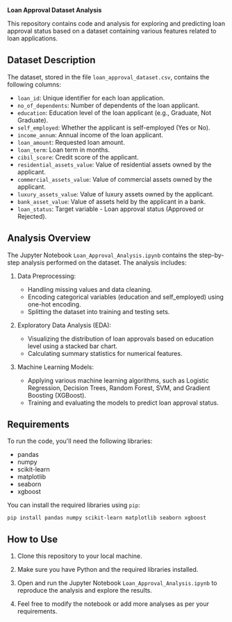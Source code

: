 **Loan Approval Dataset Analysis**

This repository contains code and analysis for exploring and predicting loan approval status based on a dataset containing various features related to loan applications.

## Dataset Description

The dataset, stored in the file `loan_approval_dataset.csv`, contains the following columns:

- `loan_id`: Unique identifier for each loan application.
- `no_of_dependents`: Number of dependents of the loan applicant.
- `education`: Education level of the loan applicant (e.g., Graduate, Not Graduate).
- `self_employed`: Whether the applicant is self-employed (Yes or No).
- `income_annum`: Annual income of the loan applicant.
- `loan_amount`: Requested loan amount.
- `loan_term`: Loan term in months.
- `cibil_score`: Credit score of the applicant.
- `residential_assets_value`: Value of residential assets owned by the applicant.
- `commercial_assets_value`: Value of commercial assets owned by the applicant.
- `luxury_assets_value`: Value of luxury assets owned by the applicant.
- `bank_asset_value`: Value of assets held by the applicant in a bank.
- `loan_status`: Target variable - Loan approval status (Approved or Rejected).

## Analysis Overview

The Jupyter Notebook `Loan_Approval_Analysis.ipynb` contains the step-by-step analysis performed on the dataset. The analysis includes:

1. Data Preprocessing:
   - Handling missing values and data cleaning.
   - Encoding categorical variables (education and self_employed) using one-hot encoding.
   - Splitting the dataset into training and testing sets.

2. Exploratory Data Analysis (EDA):
   - Visualizing the distribution of loan approvals based on education level using a stacked bar chart.
   - Calculating summary statistics for numerical features.

3. Machine Learning Models:
   - Applying various machine learning algorithms, such as Logistic Regression, Decision Trees, Random Forest, SVM, and Gradient Boosting (XGBoost).
   - Training and evaluating the models to predict loan approval status.

## Requirements

To run the code, you'll need the following libraries:

- pandas
- numpy
- scikit-learn
- matplotlib
- seaborn
- xgboost

You can install the required libraries using `pip`:

```
pip install pandas numpy scikit-learn matplotlib seaborn xgboost
```

## How to Use

1. Clone this repository to your local machine.

2. Make sure you have Python and the required libraries installed.

3. Open and run the Jupyter Notebook `Loan_Approval_Analysis.ipynb` to reproduce the analysis and explore the results.

4. Feel free to modify the notebook or add more analyses as per your requirements.



